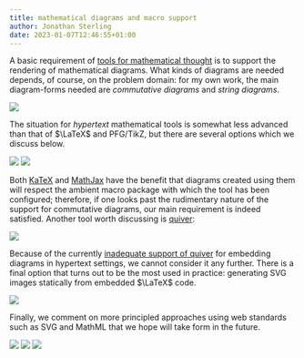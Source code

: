 ```yaml
---
title: mathematical diagrams and macro support
author: Jonathan Sterling
date: 2023-01-07T12:46:55+01:00
---
```


A basic requirement of [tools for mathematical thought](tfmt-0002) is to support the rendering of mathematical diagrams. What kinds of diagrams are needed depends, of course, on the problem domain: for my own work, the main diagram-forms needed are *commutative diagrams* and *string diagrams*.

![](tfmt-000P)

The situation for *hypertext* mathematical tools is somewhat less advanced than that of $\LaTeX$ and PFG/TikZ, but there are several options which we discuss below.

![](tfmt-000J?collapse=true)
![](tfmt-000K?collapse=true)

Both [KaTeX](tfmt-000J) and [MathJax](tfmt-000K) have the benefit that diagrams created using them will respect the ambient macro package with which the tool has been configured; therefore, if one looks past the rudimentary nature of the support for commutative diagrams, our main requirement is indeed satisfied. Another tool worth discussing is [quiver](tfmt-000I):

![](tfmt-000I?collapse=true)

Because of the currently [inadequate support of quiver](tfmt-000I) for embedding diagrams in hypertext settings, we cannot consider it any further. There is a final option that turns out to be the most used in practice: generating SVG images statically from embedded $\LaTeX$ code.

![](tfmt-000L?collapse=true)


Finally, we comment on more principled approaches using web standards such as SVG and MathML that we hope will take form in the future.

![](tfmt-000N?collapse=true)
![](tfmt-000O?collapse=true)
![](tfmt-000M?collapse=true)
